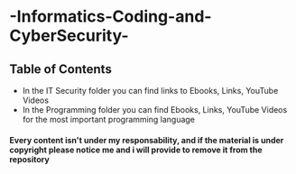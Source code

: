 # -Informatics-Coding-and-CyberSecurity-

## Table of Contents 

- In the IT Security folder you can find links to Ebooks, Links, YouTube Videos
- In the Programming folder you can find Ebooks, Links, YouTube Videos for the most important programming language









#### Every content isn't under my responsability, and if the material is under copyright please notice me and i will provide to remove it from the repository
